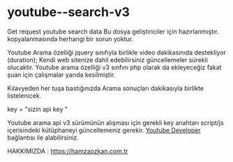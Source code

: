 # youtube--search-v3
Get request youtube search data
Bu dosya geliştiriciler için hazırlanmıştır.  kopyalanmasında herhangi bir sorun yoktur.

Youtube Arama özelliği jquery sınıfıyla birlikle video dakikasınıda destekliyor (duration);
Kendi web sitenize dahil edebilirsiniz güncellemeler sürekli olucaktır. 
Youtube arama özelliği v3 sınfını php olarak da ekleyeceğiz fakat şuan için çalışmalar yarıda kesilmiştir.

Kılavyeden her tuşa bastığınızda Arama sonuçları dakikasıyla birlikte listelenicek.

 key = "sizin api key "
 
 Youtube arama api v3 sürümünün alışması için gerekli key anahtarı script/js içerisindeki kütüphaneyi güncellemeniz gerekir.
 [Youtube Developer](https://developers.google.com/youtube/ "Youtube Developer") bağlantısı ile alabilirsiniz.

HAKKIMIZDA : https://hamzaozkan.com.tr
